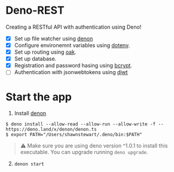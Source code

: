 # Deno-REST

Creating a RESTful API with authentication using Deno!

-   [x] Set up file watcher using [denon](https://deno.land/x/denon@v2.1.0)
-   [x] Configure environemnt variables using [dotenv](https://deno.land/x/dotenv@v0.4.2).
-   [x] Set up routing using [oak]("https://deno.land/x/oak@v4.0.0").
-   [x] Set up database.
-   [x] Registration and password hasing using [bcrypt](https://deno.land/.x/bcrypt@v0.2.1).
-   [ ] Authentication with jsonwebtokens using [djwt](https://deno.land/x/djwt@v0.9.0)

# Start the app

1. Install [denon](https://deno.land/x/denon@v2.0.2)

```
$ deno install --allow-read --allow-run --allow-write -f --https://deno.land/x/denon/denon.ts
$ export PATH="/Users/shawnstewart/.deno/bin:$PATH"
```

> ⚠️ Make sure you are using deno version ^1.0.1 to install this executable. You can upgrade running `deno upgrade`.

2. `denon start`
